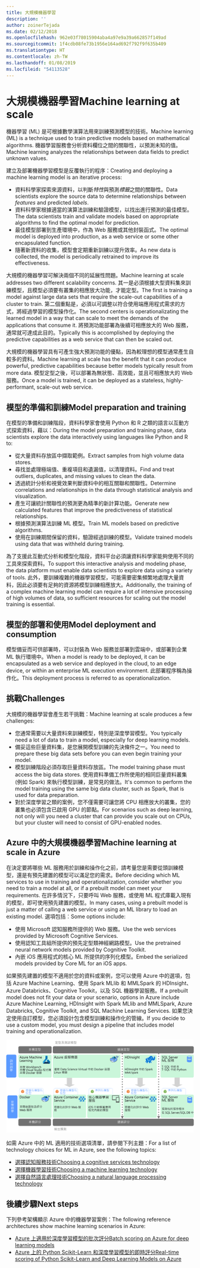 ```yaml
---
title: 大規模機器學習
description: ''
author: zoinerTejada
ms.date: 02/12/2018
ms.openlocfilehash: 962e03f78015904aba4a97e9a39a662857f149ad
ms.sourcegitcommit: 1f4cdb08fe73b1956e164ad692f792f9f635b409
ms.translationtype: HT
ms.contentlocale: zh-TW
ms.lasthandoff: 01/08/2019
ms.locfileid: "54113528"
---
```

# <a name="machine-learning-at-scale"></a><span data-ttu-id="5452e-102">大規模機器學習</span><span class="sxs-lookup"><span data-stu-id="5452e-102">Machine learning at scale</span></span>

<span data-ttu-id="5452e-103">機器學習 (ML) 是可根據數學演算法用來訓練預測模型的技術。</span><span class="sxs-lookup"><span data-stu-id="5452e-103">Machine learning (ML) is a technique used to train predictive models based on mathematical algorithms.</span></span> <span data-ttu-id="5452e-104">機器學習服務會分析資料欄位之間的關聯性，以預測未知的值。</span><span class="sxs-lookup"><span data-stu-id="5452e-104">Machine learning analyzes the relationships between data fields to predict unknown values.</span></span>

<span data-ttu-id="5452e-105">建立及部署機器學習模型是反覆執行的程序：</span><span class="sxs-lookup"><span data-stu-id="5452e-105">Creating and deploying a machine learning model is an iterative process:</span></span>

- <span data-ttu-id="5452e-106">資料科學家探索來源資料，以判斷*特性*與預測*標籤*之間的關聯性。</span><span class="sxs-lookup"><span data-stu-id="5452e-106">Data scientists explore the source data to determine relationships between *features* and predicted *labels*.</span></span>
- <span data-ttu-id="5452e-107">資料科學家根據適當的演算法訓練和驗證模型，以找出進行預測的最佳模型。</span><span class="sxs-lookup"><span data-stu-id="5452e-107">The data scientists train and validate models based on appropriate algorithms to find the optimal model for prediction.</span></span>
- <span data-ttu-id="5452e-108">最佳模型部署到生產環境中，作為 Web 服務或其他封裝函式。</span><span class="sxs-lookup"><span data-stu-id="5452e-108">The optimal model is deployed into production, as a web service or some other encapsulated function.</span></span>
- <span data-ttu-id="5452e-109">隨著新資料的收集，模型會定期重新訓練以提升效率。</span><span class="sxs-lookup"><span data-stu-id="5452e-109">As new data is collected, the model is periodically retrained to improve its effectiveness.</span></span>

<span data-ttu-id="5452e-110">大規模的機器學習可解決兩個不同的延展性問題。</span><span class="sxs-lookup"><span data-stu-id="5452e-110">Machine learning at scale addresses two different scalability concerns.</span></span> <span data-ttu-id="5452e-111">其一是必須根據大型資料集來訓練模型，且模型必須要有叢集的相應放大功能，才能定型。</span><span class="sxs-lookup"><span data-stu-id="5452e-111">The first is training a model against large data sets that require the scale-out capabilities of a cluster to train.</span></span> <span data-ttu-id="5452e-112">第二個重點是，必須以可調整以符合使用端應用程式需求的方式，將經過學習的模型操作化。</span><span class="sxs-lookup"><span data-stu-id="5452e-112">The second centers is operationalizating the learned model in a way that can scale to meet the demands of the applications that consume it.</span></span> <span data-ttu-id="5452e-113">將預測功能部署為後續可相應放大的 Web 服務，通常就可達成此目的。</span><span class="sxs-lookup"><span data-stu-id="5452e-113">Typically this is accomplished by deploying the predictive capabilities as a web service that can then be scaled out.</span></span>

<span data-ttu-id="5452e-114">大規模的機器學習具有可產生強大預測功能的優點，因為較理想的模型通常產生自較多的資料。</span><span class="sxs-lookup"><span data-stu-id="5452e-114">Machine learning at scale has the benefit that it can produce powerful, predictive capabilities because better models typically result from more data.</span></span> <span data-ttu-id="5452e-115">模型定型之後，可以部署為無狀態、高效能，並且可相應放大的 Web 服務。</span><span class="sxs-lookup"><span data-stu-id="5452e-115">Once a model is trained, it can be deployed as a stateless, highly-performant, scale-out web service.</span></span>

## <a name="model-preparation-and-training"></a><span data-ttu-id="5452e-116">模型的準備和訓練</span><span class="sxs-lookup"><span data-stu-id="5452e-116">Model preparation and training</span></span>

<span data-ttu-id="5452e-117">在模型的準備和訓練階段，資料科學家會使用 Python 和 R 之類的語言以互動方式探索資料，藉以：</span><span class="sxs-lookup"><span data-stu-id="5452e-117">During the model preparation and training phase, data scientists explore the data interactively using languages like Python and R to:</span></span>

- <span data-ttu-id="5452e-118">從大量資料存放區中擷取範例。</span><span class="sxs-lookup"><span data-stu-id="5452e-118">Extract samples from high volume data stores.</span></span>
- <span data-ttu-id="5452e-119">尋找並處理極端值、重複項目和遺漏值，以清理資料。</span><span class="sxs-lookup"><span data-stu-id="5452e-119">Find and treat outliers, duplicates, and missing values to clean the data.</span></span>
- <span data-ttu-id="5452e-120">透過統計分析和視覺效果判斷資料中的相互關聯和關聯性。</span><span class="sxs-lookup"><span data-stu-id="5452e-120">Determine correlations and relationships in the data through statistical analysis and visualization.</span></span>
- <span data-ttu-id="5452e-121">產生可讓統計關聯性的預測更為精準的新計算功能。</span><span class="sxs-lookup"><span data-stu-id="5452e-121">Generate new calculated features that improve the predictiveness of statistical relationships.</span></span>
- <span data-ttu-id="5452e-122">根據預測演算法訓練 ML 模型。</span><span class="sxs-lookup"><span data-stu-id="5452e-122">Train ML models based on predictive algorithms.</span></span>
- <span data-ttu-id="5452e-123">使用在訓練期間保留的資料，驗證經過訓練的模型。</span><span class="sxs-lookup"><span data-stu-id="5452e-123">Validate trained models using data that was withheld during training.</span></span>

<span data-ttu-id="5452e-124">為了支援此互動式分析和模型化階段，資料平台必須讓資料科學家能夠使用不同的工具來探索資料。</span><span class="sxs-lookup"><span data-stu-id="5452e-124">To support this interactive analysis and modeling phase, the data platform must enable data scientists to explore data using a variety of tools.</span></span> <span data-ttu-id="5452e-125">此外，要訓練複雜的機器學習模型，可能需要密集頻繁地處理大量資料，因此必須要有足夠的資源將模型訓練相應放大。</span><span class="sxs-lookup"><span data-stu-id="5452e-125">Additionally, the training of a complex machine learning model can require a lot of intensive processing of high volumes of data, so sufficient resources for scaling out the model training is essential.</span></span>

## <a name="model-deployment-and-consumption"></a><span data-ttu-id="5452e-126">模型的部署和使用</span><span class="sxs-lookup"><span data-stu-id="5452e-126">Model deployment and consumption</span></span>

<span data-ttu-id="5452e-127">模型備妥而可供部署時，可以封裝為 Web 服務並部署到雲端中，或部署到企業 ML 執行環境中。</span><span class="sxs-lookup"><span data-stu-id="5452e-127">When a model is ready to be deployed, it can be encapsulated as a web service and deployed in the cloud, to an edge device, or within an enterprise ML execution environment.</span></span> <span data-ttu-id="5452e-128">此部署程序稱為操作化。</span><span class="sxs-lookup"><span data-stu-id="5452e-128">This deployment process is referred to as operationalization.</span></span>

## <a name="challenges"></a><span data-ttu-id="5452e-129">挑戰</span><span class="sxs-lookup"><span data-stu-id="5452e-129">Challenges</span></span>

<span data-ttu-id="5452e-130">大規模的機器學習會產生若干挑戰：</span><span class="sxs-lookup"><span data-stu-id="5452e-130">Machine learning at scale produces a few challenges:</span></span>

- <span data-ttu-id="5452e-131">您通常需要以大量資料來訓練模型，特別是深度學習模型。</span><span class="sxs-lookup"><span data-stu-id="5452e-131">You typically need a lot of data to train a model, especially for deep learning models.</span></span>
- <span data-ttu-id="5452e-132">備妥這些巨量資料集，是您展開模型訓練的先決條件之一。</span><span class="sxs-lookup"><span data-stu-id="5452e-132">You need to prepare these big data sets before you can even begin training your model.</span></span>
- <span data-ttu-id="5452e-133">模型訓練階段必須存取巨量資料存放區。</span><span class="sxs-lookup"><span data-stu-id="5452e-133">The model training phase must access the big data stores.</span></span> <span data-ttu-id="5452e-134">使用資料準備工作所使用的相同巨量資料叢集 (例如 Spark) 來執行模型訓練，是常見的做法。</span><span class="sxs-lookup"><span data-stu-id="5452e-134">It's common to perform the model training using the same big data cluster, such as Spark, that is used for data preparation.</span></span>
- <span data-ttu-id="5452e-135">對於深度學習之類的案例，您不僅需要可讓您將 CPU 相應放大的叢集，您的叢集也必須包含已啟用 GPU 的節點。</span><span class="sxs-lookup"><span data-stu-id="5452e-135">For scenarios such as deep learning, not only will you need a cluster that can provide you scale out on CPUs, but your cluster will need to consist of GPU-enabled nodes.</span></span>

## <a name="machine-learning-at-scale-in-azure"></a><span data-ttu-id="5452e-136">Azure 中的大規模機器學習</span><span class="sxs-lookup"><span data-stu-id="5452e-136">Machine learning at scale in Azure</span></span>

<span data-ttu-id="5452e-137">在決定要將哪些 ML 服務用於訓練和操作化之前，請考量您是需要從頭訓練模型，還是有預先建置的模型可以滿足您的需求。</span><span class="sxs-lookup"><span data-stu-id="5452e-137">Before deciding which ML services to use in training and operationalization, consider whether you need to train a model at all, or if a prebuilt model can meet your requirements.</span></span> <span data-ttu-id="5452e-138">在許多情況下，只要呼叫 Web 服務，或使用 ML 程式庫載入現有的模型，即可使用預先建置的模型。</span><span class="sxs-lookup"><span data-stu-id="5452e-138">In many cases, using a prebuilt model is just a matter of calling a web service or using an ML library to load an existing model.</span></span> <span data-ttu-id="5452e-139">選項包括︰</span><span class="sxs-lookup"><span data-stu-id="5452e-139">Some options include:</span></span>

- <span data-ttu-id="5452e-140">使用 Microsoft 認知服務所提供的 Web 服務。</span><span class="sxs-lookup"><span data-stu-id="5452e-140">Use the web services provided by Microsoft Cognitive Services.</span></span>
- <span data-ttu-id="5452e-141">使用認知工具組所提供的預先定型類神經網路模型。</span><span class="sxs-lookup"><span data-stu-id="5452e-141">Use the pretrained neural network models provided by Cognitive Toolkit.</span></span>
- <span data-ttu-id="5452e-142">內嵌 iOS 應用程式的核心 ML 所提供的序列化模型。</span><span class="sxs-lookup"><span data-stu-id="5452e-142">Embed the serialized models provided by Core ML for an iOS apps.</span></span>

<span data-ttu-id="5452e-143">如果預先建置的模型不適用於您的資料或案例，您可以使用 Azure 中的選項，包括 Azure Machine Learning、使用 Spark MLlib 和 MMLSpark 的 HDInsight、Azure Databricks、Cognitive Toolkit，以及 SQL 機器學習服務。</span><span class="sxs-lookup"><span data-stu-id="5452e-143">If a prebuilt model does not fit your data or your scenario, options in Azure include Azure Machine Learning, HDInsight with Spark MLlib and MMLSpark, Azure Databricks, Cognitive Toolkit, and SQL Machine Learning Services.</span></span> <span data-ttu-id="5452e-144">如果您決定使用自訂模型，您必須設計包含模型訓練和操作化的管線。</span><span class="sxs-lookup"><span data-stu-id="5452e-144">If you decide to use a custom model, you must design a pipeline that includes model training and operationalization.</span></span>

![Azure 中的模型選項](./images/machine-learning-model-training-and-deployment.png)

<span data-ttu-id="5452e-146">如需 Azure 中的 ML 適用的技術選項清單，請參閱下列主題：</span><span class="sxs-lookup"><span data-stu-id="5452e-146">For a list of technology choices for ML in Azure, see the following topics:</span></span>

- [<span data-ttu-id="5452e-147">選擇認知服務技術</span><span class="sxs-lookup"><span data-stu-id="5452e-147">Choosing a cognitive services technology</span></span>](../technology-choices/cognitive-services.md)
- [<span data-ttu-id="5452e-148">選擇機器學習技術</span><span class="sxs-lookup"><span data-stu-id="5452e-148">Choosing a machine learning technology</span></span>](../technology-choices/data-science-and-machine-learning.md)
- [<span data-ttu-id="5452e-149">選擇自然語言處理技術</span><span class="sxs-lookup"><span data-stu-id="5452e-149">Choosing a natural language processing technology</span></span>](../technology-choices/natural-language-processing.md)

## <a name="next-steps"></a><span data-ttu-id="5452e-150">後續步驟</span><span class="sxs-lookup"><span data-stu-id="5452e-150">Next steps</span></span>

<span data-ttu-id="5452e-151">下列參考架構顯示 Azure 中的機器學習案例：</span><span class="sxs-lookup"><span data-stu-id="5452e-151">The following reference architectures show machine learning scenarios in Azure:</span></span>

- [<span data-ttu-id="5452e-152">Azure 上適用於深度學習模型的批次評分</span><span class="sxs-lookup"><span data-stu-id="5452e-152">Batch scoring on Azure for deep learning models</span></span>](../../reference-architectures/ai/batch-scoring-deep-learning.md)
- [<span data-ttu-id="5452e-153">Azure 上的 Python Scikit-Learn 和深度學習模型的即時評分</span><span class="sxs-lookup"><span data-stu-id="5452e-153">Real-time scoring of Python Scikit-Learn and Deep Learning Models on Azure</span></span>](../../reference-architectures/ai/realtime-scoring-python.md)